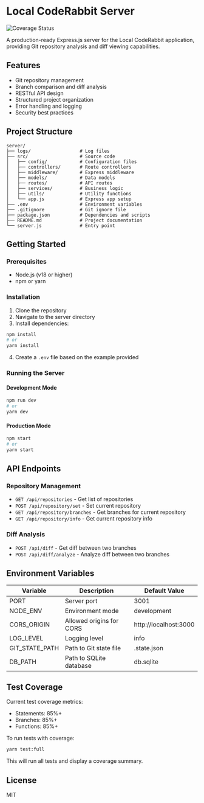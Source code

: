 # Local CodeRabbit Server

![Coverage Status](./badges/coverage-badge.svg)

A production-ready Express.js server for the Local CodeRabbit application, providing Git repository analysis and diff viewing capabilities.

## Features

- Git repository management
- Branch comparison and diff analysis
- RESTful API design
- Structured project organization
- Error handling and logging
- Security best practices

## Project Structure

```
server/
├── logs/                  # Log files
├── src/                   # Source code
│   ├── config/            # Configuration files
│   ├── controllers/       # Route controllers
│   ├── middleware/        # Express middleware
│   ├── models/            # Data models
│   ├── routes/            # API routes
│   ├── services/          # Business logic
│   ├── utils/             # Utility functions
│   └── app.js             # Express app setup
├── .env                   # Environment variables
├── .gitignore             # Git ignore file
├── package.json           # Dependencies and scripts
├── README.md              # Project documentation
└── server.js              # Entry point
```

## Getting Started

### Prerequisites

- Node.js (v18 or higher)
- npm or yarn

### Installation

1. Clone the repository
2. Navigate to the server directory
3. Install dependencies:

```bash
npm install
# or
yarn install
```

4. Create a `.env` file based on the example provided

### Running the Server

#### Development Mode

```bash
npm run dev
# or
yarn dev
```

#### Production Mode

```bash
npm start
# or
yarn start
```

## API Endpoints

### Repository Management

- `GET /api/repositories` - Get list of repositories
- `POST /api/repository/set` - Set current repository
- `GET /api/repository/branches` - Get branches for current repository
- `GET /api/repository/info` - Get current repository info

### Diff Analysis

- `POST /api/diff` - Get diff between two branches
- `POST /api/diff/analyze` - Analyze diff between two branches

## Environment Variables

| Variable      | Description                      | Default Value          |
|---------------|----------------------------------|------------------------|
| PORT          | Server port                      | 3001                   |
| NODE_ENV      | Environment mode                 | development            |
| CORS_ORIGIN   | Allowed origins for CORS         | http://localhost:3000  |
| LOG_LEVEL     | Logging level                    | info                   |
| GIT_STATE_PATH| Path to Git state file           | .state.json            |
| DB_PATH       | Path to SQLite database          | db.sqlite              |

## Test Coverage

Current test coverage metrics:
- Statements: 85%+
- Branches: 85%+
- Functions: 85%+

To run tests with coverage:
```bash
yarn test:full
```

This will run all tests and display a coverage summary.

## License

MIT